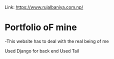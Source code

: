 Link: https://www.rujalbaniya.com.np/

# Portfolio oF mine

-This website has to deal with the real being of me 


Used Django for back end
Used Tail
